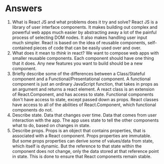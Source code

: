 # Answers

1.  What is React JS and what problems does it try and solve?
  React JS is a library of user interface components. It makes building out complex and powerful web apps much easier by abstracting away a lot of the painful process of selecting DOM nodes. It also makes handling user input much simpler. React is based on the idea of reusable components, self-contained pieces of code that can be easily used over and over. 
1.  What does it mean to _think_ in react?
  We want to compose web apps with smaller reusable components. Each component should have one thing that it does. Any new features you want to build should be a new component. 
1.  Briefly describe some of the differences between a Class/Stateful component and a Functional/Presentational component.
  A functional component is just an ordinary JavaScript function, that takes in props as an argument and returns a react element. A react class is an extension of React.Component, and has access to state. Functional components don't have access to state, except passed down as props. React classes have access to all of the abilities of React.Component, which functional components do not. 
1.  Describe state.
  Data that changes over time. Data that comes from user interaction with the app. The app uses state to tell the other components what to do, based on changes in state. 
1.  Describe props.
  Props is an object that contains properties, that is associated with a React component. Props properties are immutable. But some props properties can derive some of values/data from state, which itself is dynamic. But the reference to that state within the component does not change, only the data stored at that reference point in state. This is done to ensure that React components remain stable. 